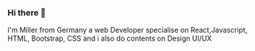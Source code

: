 ### Hi there 👋

I'm Miller from Germany a web Developer specialise on React,Javascript, HTML, Bootstrap, CSS and i also do contents on Design UI/UX
